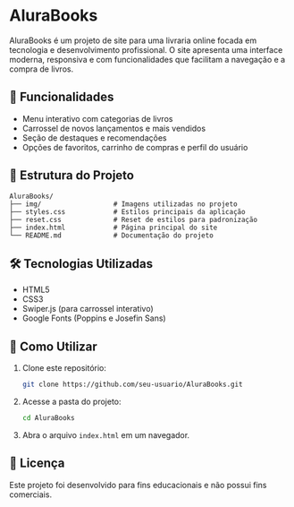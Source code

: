 # AluraBooks

AluraBooks é um projeto de site para uma livraria online focada em tecnologia e desenvolvimento profissional. O site apresenta uma interface moderna, responsiva e com funcionalidades que facilitam a navegação e a compra de livros.

## 🚀 Funcionalidades
- Menu interativo com categorias de livros
- Carrossel de novos lançamentos e mais vendidos
- Seção de destaques e recomendações
- Opções de favoritos, carrinho de compras e perfil do usuário

## 📂 Estrutura do Projeto
```
AluraBooks/
├── img/                  # Imagens utilizadas no projeto
├── styles.css            # Estilos principais da aplicação
├── reset.css             # Reset de estilos para padronização
├── index.html            # Página principal do site
└── README.md             # Documentação do projeto
```

## 🛠️ Tecnologias Utilizadas
- HTML5
- CSS3
- Swiper.js (para carrossel interativo)
- Google Fonts (Poppins e Josefin Sans)

## 📌 Como Utilizar
1. Clone este repositório:
   ```sh
   git clone https://github.com/seu-usuario/AluraBooks.git
   ```
2. Acesse a pasta do projeto:
   ```sh
   cd AluraBooks
   ```
3. Abra o arquivo `index.html` em um navegador.

## 📜 Licença
Este projeto foi desenvolvido para fins educacionais e não possui fins comerciais.

